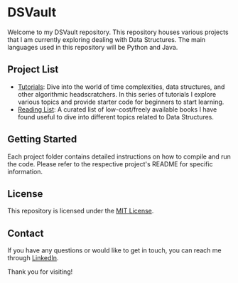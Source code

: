 # DSVault

Welcome to my DSVault repository. This repository houses various projects that I am currently exploring dealing with Data Structures. The main languages used in this repository will be Python and Java.

## Project List

- [Tutorials](DSTutorials/): Dive into the world of time complexities, data structures, and other algorithmic headscratchers. In this series of tutorials I explore various topics and provide starter code for beginners to start learning.
- [Reading List](DSReadingList/): A curated list of low-cost/freely available books I have found useful to dive into different topics related to Data Structures.

<!--
- [Project 2 Name](project2/): Brief description.
- [Project 3 Name](project3/): Brief description.
-->
## Getting Started

Each project folder contains detailed instructions on how to compile and run the code. Please refer to the respective project's README for specific information.

## License

This repository is licensed under the [MIT License](LICENSE).

## Contact

If you have any questions or would like to get in touch, you can reach me through [LinkedIn](https://www.linkedin.com/in/sebastian-gomez-duranona-46bb87185).

Thank you for visiting!
